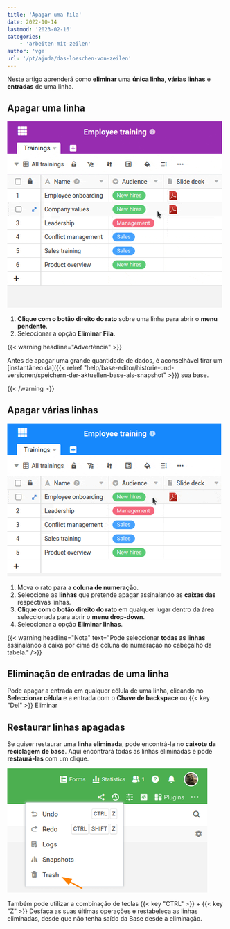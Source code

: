 ```yaml
---
title: 'Apagar uma fila'
date: 2022-10-14
lastmod: '2023-02-16'
categories:
    - 'arbeiten-mit-zeilen'
author: 'vge'
url: '/pt/ajuda/das-loeschen-von-zeilen'
---
```


Neste artigo aprenderá como **eliminar** uma **única linha**, **várias linhas** e **entradas** de uma linha.

## Apagar uma linha

![Eliminar uma fila no SeaTable](images/delete-a-row.gif)

1. **Clique com o botão direito do rato** sobre uma linha para abrir o **menu pendente**.
2. Seleccionar a opção **Eliminar Fila**.

{{< warning  headline="Advertência" >}}

Antes de apagar uma grande quantidade de dados, é aconselhável tirar um [instantâneo da]({{< relref "help/base-editor/historie-und-versionen/speichern-der-aktuellen-base-als-snapshot" >}}) sua base.

{{< /warning >}}

## Apagar várias linhas

![Eliminação de várias linhas numa base](images/delete-multiple-rows.gif)

1. Mova o rato para a **coluna de numeração**.
2. Seleccione as **linhas** que pretende apagar assinalando as **caixas das** respectivas linhas.
3. **Clique com o botão direito do rato** em qualquer lugar dentro da área seleccionada para abrir o **menu drop-down**.
4. Seleccionar a opção **Eliminar linhas**.

{{< warning  headline="Nota"  text="Pode seleccionar **todas as linhas** assinalando a caixa por cima da coluna de numeração no cabeçalho da tabela." />}}

## Eliminação de entradas de uma linha

Pode apagar a entrada em qualquer célula de uma linha, clicando no **Seleccionar célula** e a entrada com o **Chave de backspace** ou {{< key "Del" >}} Eliminar

## Restaurar linhas apagadas

Se quiser restaurar uma **linha eliminada**, pode encontrá-la no **caixote da reciclagem de base**. Aqui encontrará todas as linhas eliminadas e pode **restaurá-las** com um clique.

![Restaurar linhas apagadas](images/restore-rows-from-trash.png)

Também pode utilizar a combinação de teclas {{< key "CTRL" >}} + {{< key "Z" >}} Desfaça as suas últimas operações e restabeleça as linhas eliminadas, desde que não tenha saído da Base desde a eliminação.
